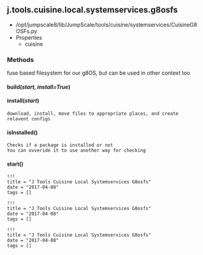 <!-- toc -->
## j.tools.cuisine.local.systemservices.g8osfs

- /opt/jumpscale8/lib/JumpScale/tools/cuisine/systemservices/CuisineG8OSFs.py
- Properties
    - cuisine

### Methods

fuse based filesystem for our g8OS, but can be used in other context too

#### build(*start, install=True*) 

#### install(*start*) 

```
download, install, move files to appropriate places, and create relavent configs

```

#### isInstalled() 

```
Checks if a package is installed or not
You can ovveride it to use another way for checking

```

#### start() 


```
!!!
title = "J Tools Cuisine Local Systemservices G8osfs"
date = "2017-04-08"
tags = []
```

```
!!!
title = "J Tools Cuisine Local Systemservices G8osfs"
date = "2017-04-08"
tags = []
```

```
!!!
title = "J Tools Cuisine Local Systemservices G8osfs"
date = "2017-04-08"
tags = []
```
